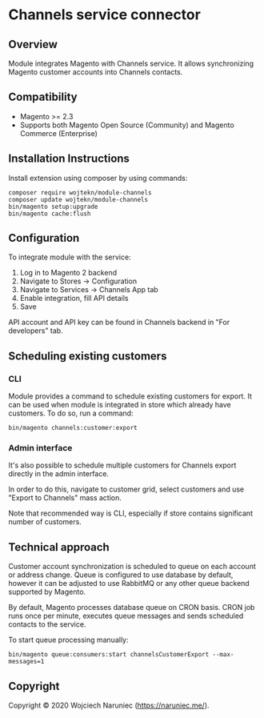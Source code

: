 # Channels service connector  

## Overview

Module integrates Magento with Channels service. It allows synchronizing Magento customer accounts into Channels contacts.

## Compatibility

- Magento >= 2.3
- Supports both Magento Open Source (Community) and Magento Commerce (Enterprise)

## Installation Instructions

Install extension using composer by using commands:

    composer require wojtekn/module-channels
    composer update wojtekn/module-channels
    bin/magento setup:upgrade
    bin/magento cache:flush

## Configuration

To integrate module with the service:

1. Log in to Magento 2 backend
2. Navigate to Stores -> Configuration
3. Navigate to Services -> Channels App tab
4. Enable integration, fill API details
5. Save

API account and API key can be found in Channels backend in "For developers" tab.

## Scheduling existing customers

### CLI

Module provides a command to schedule existing customers for export. It can be used when module is integrated in store which already have customers. To do so, run a command:

    bin/magento channels:customer:export

### Admin interface

It's also possible to schedule multiple customers for Channels export directly in the admin interface.

In order to do this, navigate to customer grid, select customers and use "Export to Channels" mass action.

Note that recommended way is CLI, especially if store contains significant number of customers.

## Technical approach

Customer account synchronization is scheduled to queue on each account or address change. Queue is configured to use database by default,
however it can be adjusted to use RabbitMQ or any other queue backend supported by Magento.

By default, Magento processes database queue on CRON basis. CRON job runs once per minute, executes queue messages
and sends scheduled contacts to the service.

To start queue processing manually:

    bin/magento queue:consumers:start channelsCustomerExport --max-messages=1

Copyright
---------
Copyright © 2020 Wojciech Naruniec (https://naruniec.me/).
